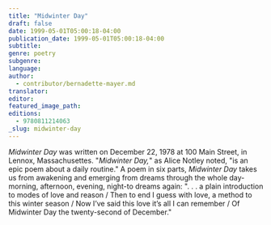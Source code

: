 ```yaml
---
title: "Midwinter Day"
draft: false
date: 1999-05-01T05:00:18-04:00
publication_date: 1999-05-01T05:00:18-04:00
subtitle:
genre: poetry
subgenre:
language:
author:
  - contributor/bernadette-mayer.md
translator:
editor:
featured_image_path:
editions:
  - 9780811214063
_slug: midwinter-day
---
```


_Midwinter Day_ was written on December 22, 1978 at 100 Main Street, in Lennox, Massachusettes. "_Midwinter Day,_" as Alice Notley noted, "is an epic poem about a daily routine." A poem in six parts, _Midwinter Day_ takes us from awakening and emerging from dreams through the whole day-morning, afternoon, evening, night-to dreams again: ". . . a plain introduction to modes of love and reason / Then to end I guess with love, a method to this winter season / Now I’ve said this love it’s all I can remember / Of Midwinter Day the twenty-second of December."

